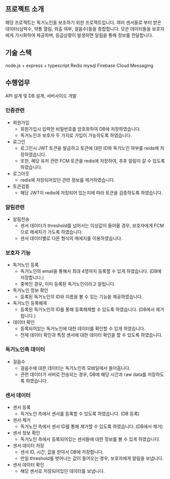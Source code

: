 ## 프로젝트 소개
해당 프로젝트는 독거노인을 보조하기 위한 프로젝트입니다.
여러 센서들로 부터 받은 데이터(심박수, 약통 열림, 외출 여부, 걸음수)들을 종합합니다.
모은 데이터들을 보호자에게 가시화하여 제공하며, 응급상황이 발생하면 알림을 통해 정보를 전달합니다.

## 기술 스택
node.js + express + typescript
Redis
mysql
Firebase Cloud Messaging

## 수행업무
API 설계 및 DB 설계, 서버사이드 개발

### 인증관련
* 회원가입
  - 회원가입시 입력한 비밀번호를 암호화하여 DB에 저장하였습니다.
  - 독거노인과 보호자 두 가지로 가입이 가능하도록 하였습니다.
* 로그인
  - 로그인시 JWT 토큰을 발급하고 토큰에 대한 ID와 독거노인 여부를 reids에 저장하였습니다.
  - 또한, 해당 유저 관련 FCM 토큰을 redis에 저장하여, 추후 알림이 갈 수 있도록 하였습니다.
* 로그아웃
  - redis에 저장되어있던 관련 정보를 제거하였습니다.
* 토큰검증
  - 해당 JWT이 redis에 저장되어 있는지에 따라 토큰을 검증하도록 하였습니다.
 
### 알림관련
* 알림전송
  - 센서 데이터가 threshold를 넘어서는 이상값이 들어올 경우, 보호자에게 FCM으로 메세지가 가도록 하였습니다.
  - 센서 데이터별로 다른 형식의 메세지를 이용하였습니다.

### 보호자 기능
* 독거노인 등록
  - 독거노인의 email을 통해서 최대 4명까지 등록할 수 있게 하였습니다. (DB에 저장합니다.)
  - 중복인 경우, 이미 등록된 독거노인이라고 알립니다.
* 독거노인 정보 확인
  - 등록된 독거노인의 ID와 이름을 볼 수 있는 기능을 제공하였습니다.
* 독거노인 등록해제
  - 등록된 독거노인의 ID를 통해 등록해제할 수 있도록 하였습니다. (DB에서 제거됩니다.)
* 데이터 확인
  - 등록되어있는 독거노인에 대한 데이터를 확인할 수 있게 하였습니다.
  - 전체 데이터 확인과 특정 센서에 대한 데이터 확인을 할 수 있도록 하였습니다.

### 독거노인측 데이터
* 걸음수
  - 걸음수에 대한 데이터는 독거노인측 모바일에서 들어옵니다.
  - 관련 데이터가 서버로 전송되는 경우, DB에 해당 시간과 raw data를 저장하도록 하였습니다.
 
### 센서 데이터
* 센서 등록
  - 독거노인 측에서 센서를 등록할 수 있도록 하였습니다. (DB 등록)
* 센서 제거
  - 독거노인 측에서 센서 ID를 통해 제거할 수 있도록 하였습니다. (DB에서 제거)
* 센서 정보 확인
  - 독거노인 측에서 등록되어있는 센서들에 대한 정보를 볼 수 있게 하였습니다.
* 센서 데이터 저장
  - 센서 ID, 시간, 값을 받아서 DB에 저장합니다.
  - 만일 threshold를 벗어나는 값이 들어오는 경우, 보호자에게 알림을 보냅니다.
* 센서 데이터 확인
  - 해당 센서로 저장되어있던 데이터를 보냅니다.
